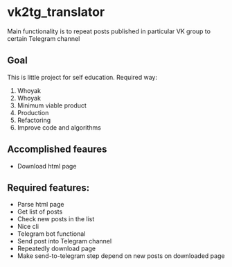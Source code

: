 # vk2tg_translator
Main functionality is to repeat posts published in particular VK group to certain Telegram channel

## Goal
This is little project for self education. Required way:
1. Whoyak
2. Whoyak
3. Minimum viable product
4. Production
5. Refactoring
6. Improve code and algorithms

## Accomplished feaures
- Download html page

## Required features:
- Parse html page
- Get list of posts
- Check new posts in the list
- Nice cli
- Telegram bot functional
- Send post into Telegram channel
- Repeatedly download page
- Make send-to-telegram step depend on new posts on downloaded page
